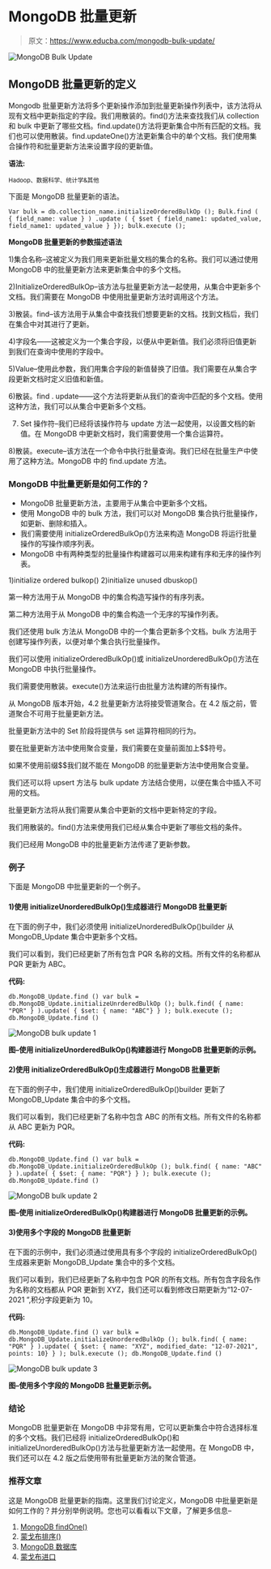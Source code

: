 # MongoDB 批量更新

> 原文：<https://www.educba.com/mongodb-bulk-update/>

![MongoDB Bulk Update](img/b2149314cc9f137a1c6eb4b3a4ca7b71.png)



## MongoDB 批量更新的定义

Mongodb 批量更新方法将多个更新操作添加到批量更新操作列表中，该方法将从现有文档中更新指定的字段。我们用散装的。find()方法来查找我们从 collection 和 bulk 中更新了哪些文档。find.update()方法将更新集合中所有匹配的文档。我们也可以使用散装。find.updateOne()方法更新集合中的单个文档。我们使用集合操作符和批量更新方法来设置字段的更新值。

**语法:**

<small>Hadoop、数据科学、统计学&其他</small>

下面是 MongoDB 批量更新的语法。

`Var bulk = db.collection_name.initializeOrderedBulkOp ();
Bulk.find ( { field_name: value } ) .update ( { $set { field_name1: updated_value, field_name1: updated_value } });
bulk.execute ();`

**MongoDB 批量更新的参数描述语法**

1)集合名称–这被定义为我们用来更新批量文档的集合的名称。我们可以通过使用 MongoDB 中的批量更新方法来更新集合中的多个文档。

2)InitializeOrderedBulkOp–该方法与批量更新方法一起使用，从集合中更新多个文档。我们需要在 MongoDB 中使用批量更新方法时调用这个方法。

3)散装。find–该方法用于从集合中查找我们想要更新的文档。找到文档后，我们在集合中对其进行了更新。

4)字段名——这被定义为一个集合字段，以便从中更新值。我们必须将旧值更新到我们在查询中使用的字段中。

5)Value–使用此参数，我们用集合字段的新值替换了旧值。我们需要在从集合字段更新文档时定义旧值和新值。

6)散装。find . update——这个方法将更新从我们的查询中匹配的多个文档。使用这种方法，我们可以从集合中更新多个文档。

7) Set 操作符–我们已经将该操作符与 update 方法一起使用，以设置文档的新值。在 MongoDB 中更新文档时，我们需要使用一个集合运算符。

8)散装。execute–该方法在一个命令中执行批量查询。我们已经在批量生产中使用了这种方法。MongoDB 中的 find.update 方法。

### MongoDB 中批量更新是如何工作的？

*   MongoDB 批量更新方法，主要用于从集合中更新多个文档。
*   使用 MongoDB 中的 bulk 方法，我们可以对 MongoDB 集合执行批量操作，如更新、删除和插入。
*   我们需要使用 initializeOrderedBulkOp()方法来构造 MongoDB 将运行批量操作的写操作顺序列表。
*   MongoDB 中有两种类型的批量操作构建器可以用来构建有序和无序的操作列表。

1)initialize ordered bulkop()
2)initialize unused dbuskop()

第一种方法用于从 MongoDB 中的集合构造写操作的有序列表。

第二种方法用于从 MongoDB 中的集合构造一个无序的写操作列表。

我们还使用 bulk 方法从 MongoDB 中的一个集合更新多个文档。bulk 方法用于创建写操作列表，以便对单个集合执行批量操作。

我们可以使用 initializeOrderedBulkOp()或 initializeUnorderedBulkOp()方法在 MongoDB 中执行批量操作。

我们需要使用散装。execute()方法来运行由批量方法构建的所有操作。

从 MongoDB 版本开始，4.2 批量更新方法将接受管道聚合。在 4.2 版之前，管道聚合不可用于批量更新方法。

批量更新方法中的 Set 阶段将提供与 set 运算符相同的行为。

要在批量更新方法中使用聚合变量，我们需要在变量前面加上$$符号。

如果不使用前缀$$我们就不能在 MongoDB 的批量更新方法中使用聚合变量。

我们还可以将 upsert 方法与 bulk update 方法结合使用，以便在集合中插入不可用的文档。

批量更新方法将从我们需要从集合中更新的文档中更新特定的字段。

我们用散装的。find()方法来使用我们已经从集合中更新了哪些文档的条件。

我们已经用 MongoDB 中的批量更新方法传递了更新参数。

### 例子

下面是 MongoDB 中批量更新的一个例子。

#### 1)使用 initializeUnorderedBulkOp()生成器进行 MongoDB 批量更新

在下面的例子中，我们必须使用 initializeUnorderedBulkOp()builder 从 MongoDB_Update 集合中更新多个文档。

我们可以看到，我们已经更新了所有包含 PQR 名称的文档。所有文件的名称都从 PQR 更新为 ABC。

**代码:**

`db.MongoDB_Update.find ()
var bulk = db.MongoDB_Update.initializeUnrderedBulkOp ();
bulk.find( { name: "PQR" } ).update( { $set: { name: "ABC"} } );
bulk.execute ();
db.MongoDB_Update.find ()`

![MongoDB bulk update 1](img/89f94a6aeac172fbeda4e1397c3eb2de.png)



**图–使用 initializeUnorderedBulkOp()构建器进行 MongoDB 批量更新的示例。**

#### 2)使用 initializeOrderedBulkOp()生成器进行 MongoDB 批量更新

在下面的例子中，我们使用 initializeOrderedBulkOp()builder 更新了 MongoDB_Update 集合中的多个文档。

我们可以看到，我们已经更新了名称中包含 ABC 的所有文档。所有文件的名称都从 ABC 更新为 PQR。

**代码:**

`db.MongoDB_Update.find ()
var bulk = db.MongoDB_Update.initializeOrderedBulkOp ();
bulk.find( { name: "ABC" } ).update( { $set: { name: "PQR"} } );
bulk.execute ();
db.MongoDB_Update.find ()`

![MongoDB bulk update 2](img/1826fe30acd1e42f49a41fea5fa2ebf4.png)



**图–使用 initializeOrderedBulkOp()构建器进行 MongoDB 批量更新的示例。**

#### 3)使用多个字段的 MongoDB 批量更新

在下面的示例中，我们必须通过使用具有多个字段的 initializeOrderedBulkOp()生成器来更新 MongoDB_Update 集合中的多个文档。

我们可以看到，我们已经更新了名称中包含 PQR 的所有文档。所有包含字段名作为名称的文档都从 PQR 更新到 XYZ，我们还可以看到修改日期更新为“12-07-2021 ”,积分字段更新为 10。

**代码:**

`db.MongoDB_Update.find ()
var bulk = db.MongoDB_Update.initializeUnorderedBulkOp ();
bulk.find( { name: "PQR" } ).update( { $set: { name: "XYZ", modified_date: "12-07-2021", points: 10} } );
bulk.execute ();
db.MongoDB_Update.find ()`

![MongoDB bulk update 3](img/83844ff9bca81d800b9cec47a40baaac.png)



**图–使用多个字段的 MongoDB 批量更新示例。**

### 结论

MongoDB 批量更新在 MongoDB 中非常有用，它可以更新集合中符合选择标准的多个文档。我们已经将 initializeOrderedBulkOp()和 initializeUnorderedBulkOp()方法与批量更新方法一起使用。在 MongoDB 中，我们还可以在 4.2 版之后使用带有批量更新方法的聚合管道。

### 推荐文章

这是 MongoDB 批量更新的指南。这里我们讨论定义，MongoDB 中批量更新是如何工作的？并分别举例说明。您也可以看看以下文章，了解更多信息–

1.  [MongoDB findOne()](https://www.educba.com/mongodb-findone/)
2.  [蒙戈布排序()](https://www.educba.com/mongodb-sort/)
3.  [MongoDB 数据库](https://www.educba.com/mongodb-database/)
4.  [蒙戈布进口](https://www.educba.com/mongodb-import/)





